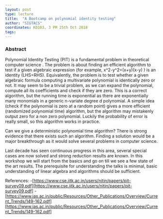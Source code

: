 ```yaml
---
layout: post
type: lecture
title:  "A Bootcamp on polynomial identity testing"
author: "SIGTACS"
coordinates: KD103, 3 PM 25th Oct 2018
tags: 
---
```

### Abstract

Polynomial Identity Testing (PIT) is a fundamental problem in theoretical computer science . The problem is about finding an efficient algorithm to test if a given algebraic expression (for example, x^2-y^2=(x+y)(x-y) ) is an identity (LHS=RHS). Equivalently, the problem is to test whether a given algebraic formula computing a multivariate polynomial is identically zero or not. It may seem to be a trivial problem, as we can expand the polynomial, compute all its coefficients and check if they are zero. This is a correct algorithm, but the running time is exponential as there are exponentially many monomials in a generic n-variate degree d polynomial. A simple idea (check if the polynomial is zero at a random point) gives a more efficient (randomized polynomial time) algorithm, but the algorithm may mistakenly output zero for a non zero polynomial. Luckily the probability of error is really small, so this algorithm works in practice.

Can we give a deterministic polynomial time algorithm? There is strong evidence that there exists such an algorithm. Finding a solution would be a major breakthrough as it would solve several problems in computer science.

Last decade has seen continuous progress in this area, several special cases are now solved and strong reduction results are known. In this workshop we will start from the basics and go on till we see a few state of the art results. The prerequisite for understanding the talks is minimal, basic understanding of linear algebra and algorithms should be sufficient.

References:
-[https://www.cse.iitk.ac.in/users/nitin/papers/pit-survey09.pdf][https://www.cse.iitk.ac.in/users/nitin/papers/pit-survey09.pdf]
-[https://www.ias.ac.in/public/Resources/Other_Publications/Overview/Current_Trends/149-162.pdf][https://www.ias.ac.in/public/Resources/Other_Publications/Overview/Current_Trends/149-162.pdf]
